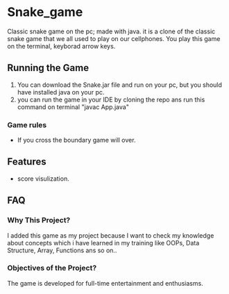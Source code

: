# Snake_game
Classic snake game on the pc; made with java. it is a clone of the classic snake game that we all used to play on our cellphones. You play this game on the terminal, keyborad arrow keys.

## Running the Game
  1. You can download the Snake.jar file and run on your pc, but you should have installed java on your pc.
  2. you can run the game in your IDE by cloning the repo ans run this command on terminal "javac App.java"
  
### Game rules
  - If you cross the boundary game will over.
## Features 
   - score visulization.
## FAQ
### Why This Project?
I added this game as my  project because I want to check my knowledge about concepts which i have learned in my training like OOPs, Data Structure, Array, Functions ans so on..

### Objectives of the Project?
The game is developed for full-time entertainment and enthusiasms. 

  
